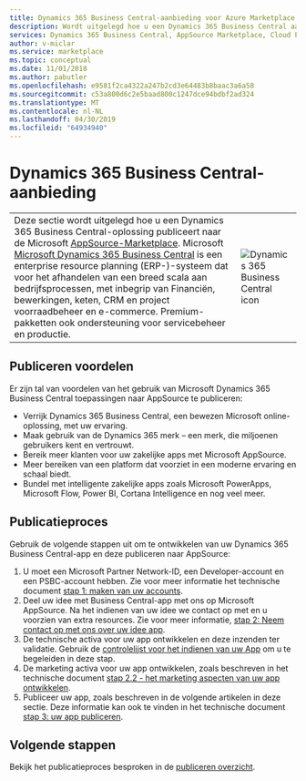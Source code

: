 ```yaml
---
title: Dynamics 365 Business Central-aanbieding voor Azure Marketplace
description: Wordt uitgelegd hoe u een Dynamics 365 Business Central aanbieding maken in de Cloud Partner-Portal.
services: Dynamics 365 Business Central, AppSource Marketplace, Cloud Partner Portal,
author: v-miclar
ms.service: marketplace
ms.topic: conceptual
ms.date: 11/01/2018
ms.author: pabutler
ms.openlocfilehash: e9581f2ca4322a247b2cd3e64483b8baac3a6a58
ms.sourcegitcommit: c53a800d6c2e5baad800c1247dce94bdbf2ad324
ms.translationtype: MT
ms.contentlocale: nl-NL
ms.lasthandoff: 04/30/2019
ms.locfileid: "64934940"
---
```

# <a name="dynamics-365-business-central-offer"></a>Dynamics 365 Business Central-aanbieding

<table> <tr> <td>Deze sectie wordt uitgelegd hoe u een Dynamics 365 Business Central-oplossing publiceert naar de Microsoft <a href="https://appsource.microsoft.com">AppSource-Marketplace</a>. Microsoft <a href="https://dynamics.microsoft.com/business-central">Microsoft Dynamics 365 Business Central</a> is een enterprise resource planning (ERP-)-systeem dat voor het afhandelen van een breed scala aan bedrijfsprocessen, met inbegrip van Financiën, bewerkingen, keten, CRM en project voorraadbeheer en e-commerce. Premium-pakketten ook ondersteuning voor servicebeheer en productie. </td> <td><img src="./media/d365-financials/dynbuscen-icon1.png"  alt="Dynamics 365 Business Central icon" /></td> </tr> </table>


## <a name="publishing-benefits"></a>Publiceren voordelen

Er zijn tal van voordelen van het gebruik van Microsoft Dynamics 365 Business Central toepassingen naar AppSource te publiceren:

- Verrijk Dynamics 365 Business Central, een bewezen Microsoft online-oplossing, met uw ervaring.
- Maak gebruik van de Dynamics 365 merk – een merk, die miljoenen gebruikers kent en vertrouwt.
- Bereik meer klanten voor uw zakelijke apps met Microsoft AppSource.
- Meer bereiken van een platform dat voorziet in een moderne ervaring en schaal biedt.
- Bundel met intelligente zakelijke apps zoals Microsoft PowerApps, Microsoft Flow, Power BI, Cortana Intelligence en nog veel meer.


## <a name="publishing-process"></a>Publicatieproces

Gebruik de volgende stappen uit om te ontwikkelen van uw Dynamics 365 Business Central-app en deze publiceren naar AppSource:

1. U moet een Microsoft Partner Network-ID, een Developer-account en een PSBC-account hebben. Zie voor meer informatie het technische document [stap 1: maken van uw accounts](https://go.microsoft.com/fwlink/?linkid=841514).
2. Deel uw idee met Business Central-app met ons op Microsoft AppSource. Na het indienen van uw idee we contact op met en u voorzien van extra resources. Zie voor meer informatie, [stap 2: Neem contact op met ons over uw idee app](https://go.microsoft.com/fwlink/?linkid=841515).
3. De technische activa voor uw app ontwikkelen en deze inzenden ter validatie.  Gebruik de [controlelijst voor het indienen van uw App](https://docs.microsoft.com/dynamics365/business-central/dev-itpro/developer/devenv-checklist-submission) om u te begeleiden in deze stap.
4. De marketing activa voor uw app ontwikkelen, zoals beschreven in het technische document [stap 2.2 - het marketing aspecten van uw app ontwikkelen](https://go.microsoft.com/fwlink/?linkid=841518).
5. Publiceer uw app, zoals beschreven in de volgende artikelen in deze sectie.  Deze informatie kan ook te vinden in het technische document [stap 3: uw app publiceren](https://go.microsoft.com/fwlink/?linkid=841517).


## <a name="next-steps"></a>Volgende stappen

Bekijk het publicatieproces besproken in de [publiceren overzicht](./d365-finance-overview-publish-your-app.md).

